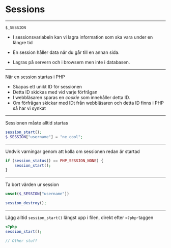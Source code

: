 # Sessions

---



`$_SESSION`

* I sessionsvariabeln kan vi lagra information som ska vara under en längre tid

* En session håller data när du går till en annan sida.

* Lagras på servern och i browsern men inte i databasen.

---

När en session startas i PHP

* Skapas ett unikt ID för sessionen
* Detta ID skickas med vid varje förfrågan
* I webbläsaren sparas en _cookie_ som innehåller detta ID.
* Om förfrågan skickar med IDt från webbläsaren och detta ID finns i PHP så har vi synkat

---

Sessionen måste alltid startas

```php
session_start();
$_SESSION["username"] = "ne_cool";
```

---

Undvik varningar genom att kolla om sessionen redan är startad

```php
if (session_status() == PHP_SESSION_NONE) {
    session_start();
}
```

---

Ta bort värden ur session

```php
unset($_SESSION["username"])

session_destroy();
```

---

Lägg alltid `session_start()` längst upp i filen, direkt efter `<?php`-taggen

```php
<?php
session_start();

// Other stuff
```

